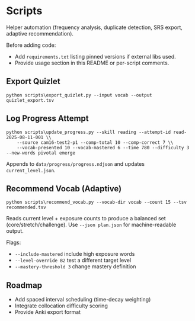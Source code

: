 # Scripts

Helper automation (frequency analysis, duplicate detection, SRS export, adaptive recommendation).

Before adding code:

- Add `requirements.txt` listing pinned versions if external libs used.
- Provide usage section in this README or per-script comments.

## Export Quizlet

```
python scripts\export_quizlet.py --input vocab --output quizlet_export.tsv
```

## Log Progress Attempt

```
python scripts\update_progress.py --skill reading --attempt-id read-2025-08-11-001 \\
	--source cam16-test2-p1 --comp-total 10 --comp-correct 7 \\
	--vocab-presented 10 --vocab-mastered 6 --time 780 --difficulty 3 --new-words pivotal emerge
```

Appends to `data/progress/progress.ndjson` and updates `current_level.json`.

## Recommend Vocab (Adaptive)

```
python scripts\recommend_vocab.py --vocab-dir vocab --count 15 --tsv recommended.tsv
```

Reads current level + exposure counts to produce a balanced set (core/stretch/challenge). Use `--json plan.json` for machine-readable output.

Flags:

- `--include-mastered` include high exposure words
- `--level-override B2` test a different target level
- `--mastery-threshold 3` change mastery definition

## Roadmap

- Add spaced interval scheduling (time-decay weighting)
- Integrate collocation difficulty scoring
- Provide Anki export format
